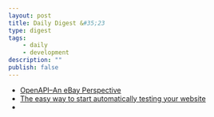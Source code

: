 ```yaml
---
layout: post
title: Daily Digest &#35;23
type: digest
tags: 
    - daily
    - development
description: ""
publish: false
---
```


- [OpenAPI–An eBay Perspective](https://www.ebayinc.com/stories/blogs/tech/openapi-an-ebay-perspective/)
- [The easy way to start automatically testing your website](https://medium.freecodecamp.org/how-to-easily-start-automatically-testing-your-website-8629ea8df04a)
- []()